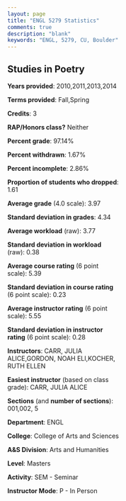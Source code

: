 ```yaml
---
layout: page
title: "ENGL 5279 Statistics"
comments: true
description: "blank"
keywords: "ENGL, 5279, CU, Boulder"
--- 
```

<head>
<script src="https://ajax.googleapis.com/ajax/libs/jquery/2.1.3/jquery.min.js"></script>
<script src="https://dl.dropboxusercontent.com/s/pc42nxpaw1ea4o9/highcharts.js?dl=0"></script>
<!-- <script src="../assets/js/highcharts.js"></script> -->
<style type="text/css">@font-face {
	font-family: "Bebas Neue";
	src: url(https://www.filehosting.org/file/details/544349/BebasNeue%20Regular.otf) format("opentype");
	}
	h1.Bebas { 
		font-family: "Bebas Neue", Verdana, Tahoma;
	}
</style>
</head>
<body>
	<div id="container" style="float: right; width: 45%; height: 88%; margin-left: 2.5%; margin-right: 2.5%;"></div>
	<script language="JavaScript">
		$(document).ready(function() {
		var chart = {type: 'column'};
		var title = {text: 'Grade Distribution'};
		var xAxis = {categories: ['A','B','C','D','F'],crosshair: true};
		var yAxis = {min: 0,title: {text: 'Percentage'}};
		var tooltip = {headerFormat: '<center><b><span style="font-size:20px">{point.key}</span></b></center>',
		               pointFormat: '<td style="padding:0"><b>{point.y:.1f}%</b></td>',
		               footerFormat: '</table>',shared: true,useHTML: true};
		var plotOptions = {column: {pointPadding: 0.0,borderWidth: 0}};  
		var credits = {enabled: false};var series= [{name: 'Percent',data: [98.31,1.69,0.0,0.0,0.0,]}];
		var json = {};
		json.chart = chart;
		json.title = title;
		json.tooltip = tooltip;
		json.xAxis = xAxis;
		json.yAxis = yAxis;  
		json.series = series;
		json.plotOptions = plotOptions;  
		json.credits = credits;
		$('#container').highcharts(json);
	});
	</script>
</body>
			   
## Studies in Poetry

**Years provided**: 2010,2011,2013,2014

**Terms provided**: Fall,Spring

**Credits**: 3

**RAP/Honors class?** Neither

**Percent grade**: 97.14%

**Percent withdrawn**: 1.67%

**Percent incomplete**: 2.86%

**Proportion of students who dropped**: 1.61

**Average grade** (4.0 scale): 3.97

**Standard deviation in grades**: 4.34

**Average workload** (raw): 3.77

**Standard deviation in workload** (raw): 0.38

**Average course rating** (6 point scale): 5.39

**Standard deviation in course rating** (6 point scale): 0.23

**Average instructor rating** (6 point scale): 5.55

**Standard deviation in instructor rating** (6 point scale): 0.28

**Instructors**: CARR, JULIA ALICE,GORDON, NOAH ELI,KOCHER, RUTH ELLEN

**Easiest instructor** (based on class grade): CARR, JULIA ALICE

**Sections** (and **number of sections**): 001,002, 5

**Department**: ENGL

**College**: College of Arts and Sciences

**A&S Division**: Arts and Humanities

**Level**: Masters

**Activity**: SEM - Seminar

**Instructor Mode**: P  - In Person